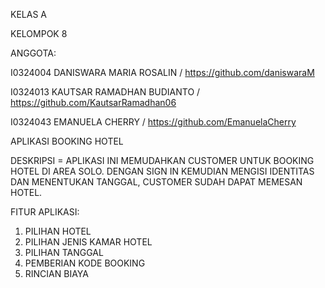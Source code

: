 KELAS A


KELOMPOK 8


ANGGOTA:

I0324004 DANISWARA MARIA ROSALIN / https://github.com/daniswaraM

I0324013 KAUTSAR RAMADHAN BUDIANTO / https://github.com/KautsarRamadhan06

I0324043 EMANUELA CHERRY / https://github.com/EmanuelaCherry


APLIKASI BOOKING HOTEL


DESKRIPSI = APLIKASI INI MEMUDAHKAN CUSTOMER UNTUK BOOKING HOTEL DI AREA SOLO. DENGAN SIGN IN KEMUDIAN MENGISI IDENTITAS DAN MENENTUKAN TANGGAL, CUSTOMER SUDAH DAPAT MEMESAN HOTEL.


FITUR APLIKASI:
1. PILIHAN HOTEL
2. PILIHAN JENIS KAMAR HOTEL
3. PILIHAN TANGGAL
4. PEMBERIAN KODE BOOKING
5. RINCIAN BIAYA

